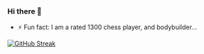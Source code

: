 ### Hi there 👋

- ⚡ Fun fact: I am a rated 1300 chess player, and bodybuilder...

[![GitHub Streak](https://streak-stats.demolab.com/?user=DenverCoder1)](https://git.io/streak-stats)
